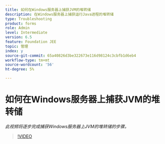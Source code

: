 ```yaml
---
title: 如何在Windows服务器上捕获JVM的堆转储
description: 在Windows服务器上捕获运行Java进程的堆转储
type: Troubleshooting
product: forms
role: Admin
level: Intermediate
version: 6.5
feature: Foundation JEE
topic: 管理
index: y
source-git-commit: 65a40826d3be322673e116d98124c3cbfb1d6eb4
workflow-type: tm+mt
source-wordcount: '56'
ht-degree: 5%

---
```



# 如何在Windows服务器上捕获JVM的堆转储

*此视频将逐步完成捕获Windows服务器上JVM的堆转储的步骤。*

>[!VIDEO](https://video.tv.adobe.com/v/335490?quality=9&learn=on)